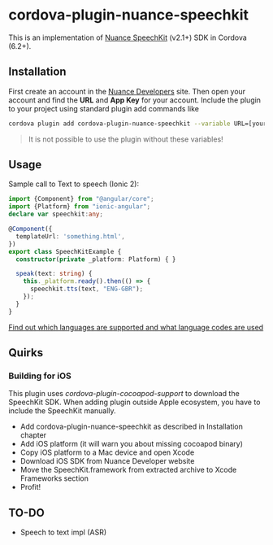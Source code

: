 # cordova-plugin-nuance-speechkit
This is an implementation of [Nuance SpeechKit](https://developer.nuance.com) (v2.1+) SDK in Cordova (6.2+).

## Installation
First create an account in the [Nuance Developers](https://developer.nuance.com/public/index.php?task=register) site. Then open your account and find the **URL** and **App Key** for your account. Include the plugin to your project using standard plugin add commands like
```Bash
cordova plugin add cordova-plugin-nuance-speechkit --variable URL=[your URL here] --variable APP_KEY=[your App Key here]
```

> It is not possible to use the plugin without these variables! 

## Usage
Sample call to Text to speech (Ionic 2):
```TypeScript
import {Component} from "@angular/core";
import {Platform} from "ionic-angular";
declare var speechkit:any;

@Component({
  templateUrl: 'something.html',
})
export class SpeechKitExample {
  constructor(private _platform: Platform) { }

  speak(text: string) {
    this._platform.ready().then(() => {
      speechkit.tts(text, "ENG-GBR");
    });
  }
}
```

[Find out which languages are supported and what language codes are used](https://developer.nuance.com/public/index.php?task=supportedLanguages)

## Quirks
### Building for iOS
This plugin uses *cordova-plugin-cocoapod-support* to download the SpeechKit SDK. When adding plugin outside Apple ecosystem, you have to include the SpeechKit manually.
 
 * Add cordova-plugin-nuance-speechkit as described in Installation chapter
 * Add iOS platform (it will warn you about missing cocoapod binary)
 * Copy iOS platform to a Mac device and open Xcode
 * Download iOS SDK from Nuance Developer website
 * Move the SpeechKit.framework from extracted archive to Xcode Frameworks section
 * Profit!

## TO-DO
 * Speech to text impl (ASR)